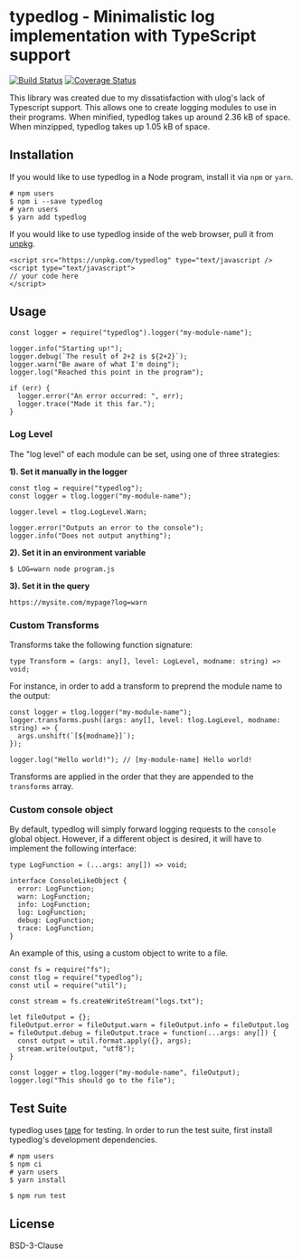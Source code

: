 # typedlog - Minimalistic log implementation with TypeScript support

<a href="https://travis-ci.org/not-a-seagull/tlog"><img src="https://travis-ci.org/not-a-seagull/tlog.svg?branch=master" alt="Build Status" /></a> <a href='https://coveralls.io/github/not-a-seagull/tlog?branch=master'><img src='https://coveralls.io/repos/github/not-a-seagull/tlog/badge.svg?branch=master' alt='Coverage Status' /></a>


This library was created due to my dissatisfaction with ulog's lack of Typescript support. This allows one to create logging modules to use in their programs. When minified, typedlog takes up around 2.36 kB of space. When minzipped, typedlog takes up 1.05 kB of space.

## Installation

If you would like to use typedlog in a Node program, install it via `npm` or `yarn`.

```
# npm users
$ npm i --save typedlog
# yarn users
$ yarn add typedlog
```

If you would like to use typedlog inside of the web browser, pull it from [unpkg](unpkg.com).

```
<script src="https://unpkg.com/typedlog" type="text/javascript />
<script type="text/javascript">
// your code here
</script>
```

## Usage

```
const logger = require("typedlog").logger("my-module-name");

logger.info("Starting up!");
logger.debug(`The result of 2+2 is ${2+2}`);
logger.warn("Be aware of what I'm doing");
logger.log("Reached this point in the program");

if (err) {
  logger.error("An error occurred: ", err);
  logger.trace("Made it this far.");
}
```

### Log Level

The "log level" of each module can be set, using one of three strategies:

**1). Set it manually in the logger**

```
const tlog = require("typedlog");
const logger = tlog.logger("my-module-name");

logger.level = tlog.LogLevel.Warn;

logger.error("Outputs an error to the console");
logger.info("Does not output anything");
```

**2). Set it in an environment variable**

```
$ LOG=warn node program.js
```

**3). Set it in the query**

```
https://mysite.com/mypage?log=warn
```

### Custom Transforms

Transforms take the following function signature:

```
type Transform = (args: any[], level: LogLevel, modname: string) => void;
```

For instance, in order to add a transform to preprend the module name to the output:

```
const logger = tlog.logger("my-module-name");
logger.transforms.push((args: any[], level: tlog.LogLevel, modname: string) => {
  args.unshift(`[${modname}]`);
});

logger.log("Hello world!"); // [my-module-name] Hello world!
```

Transforms are applied in the order that they are appended to the `transforms` array.

### Custom console object

By default, typedlog will simply forward logging requests to the `console` global object. However, if a different object is desired, it will have to implement the following interface:

```
type LogFunction = (...args: any[]) => void;

interface ConsoleLikeObject {
  error: LogFunction;
  warn: LogFunction;
  info: LogFunction;
  log: LogFunction;
  debug: LogFunction;
  trace: LogFunction;
}

```

An example of this, using a custom object to write to a file.

```
const fs = require("fs");
const tlog = require("typedlog");
const util = require("util");

const stream = fs.createWriteStream("logs.txt");

let fileOutput = {};
fileOutput.error = fileOutput.warn = fileOutput.info = fileOutput.log = fileOutput.debug = fileOutput.trace = function(...args: any[]) {
  const output = util.format.apply({}, args);
  stream.write(output, "utf8");
}

const logger = tlog.logger("my-module-name", fileOutput);
logger.log("This should go to the file");
```

## Test Suite

typedlog uses [tape](https://github.com/substack/tape) for testing. In order to run the test suite, first install typedlog's development dependencies.

```
# npm users
$ npm ci
# yarn users
$ yarn install

$ npm run test
```

## License

BSD-3-Clause
